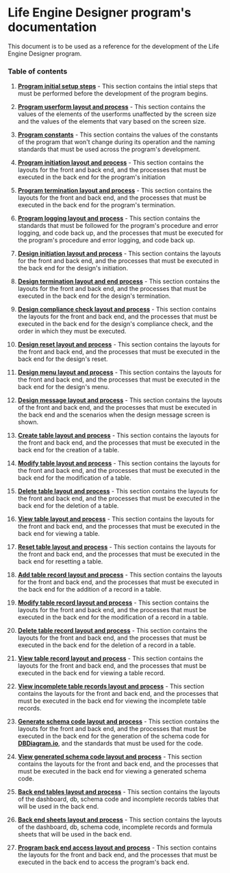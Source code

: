 # Life Engine Designer program's documentation

This document is to be used as a reference for the development of the Life Engine Designer program.

### Table of contents
1. **[Program initial setup steps](initial-steps.md)** - This section contains the intial steps that must be performed before the development of the program begins.

2. **[Program userform layout and process](userform-elements.md)** - This section contains the values of the elements of the userforms unaffected by the screen size and the values of the elements that vary based on the screen size.

3. **[Program constants](constants.md)** - This section contains the values of the constants of the program that won't change during its operation and the naming standards that must be used across the program's development.

4. **[Program initiation layout and process](program-initiation.md)** - This section contains the layouts for the front and back end, and the processes that must be executed in the back end for the program's initiation

5. **[Program termination layout and process](program-termination.md)** - This section contains the layouts for the front and back end, and the processes that must be executed in the back end for the program's termination.

6. **[Program logging layout and process](program-logging.md)** - This section contains the standards that must be followed for the program's procedure and error logging, and code back up, and the processes that must be executed for the program's procedure and error logging, and code back up.

7. **[Design initiation layout and process](design-initiation.md)** - This section contains the layouts for the front and back end, and the processes that must be executed in the back end for the design's initiation.

8. **[Design termination layout and end process](design-termination.md)** - This section contains the layouts for the front and back end, and the processes that must be executed in the back end for the design's termination.

9. **[Design compliance check layout and process](design-compliance-check.md)** - This section contains the layouts for the front and back end, and the processes that must be executed in the back end for the design's compliance check, and the order in which they must be executed.

10. **[Design reset layout and process](design-reset.md)** - This section contains the layouts for the front and back end, and the processes that must be executed in the back end for the design's reset.

11. **[Design menu layout and process](design-menu.md)** - This section contains the layouts for the front and back end, and the processes that must be executed in the back end for the design's menu.

12. **[Design message layout and process](design-message.md)** - This section contains the layouts of the front and back end, and the processes that must be executed in the back end and the scenarios when the design message screen is shown.

13. **[Create table layout and process](create-table.md)** - This section contains the layouts for the front and back end, and the processes that must be executed in the back end for the creation of a table.

14. **[Modify table layout and process](modify-table.md)** - This section contains the layouts for the front and back end, and the processes that must be executed in the back end for the modification of a table.

15. **[Delete table layout and process](delete-table.md)** - This section contains the layouts for the front and back end, and the processes that must be executed in the back end for the deletion of a table.

16. **[View table layout and process](view-table.md)** - This section contains the layouts for the front and back end, and the processes that must be executed in the back end for viewing a table.

17. **[Reset table layout and process](reset-table.md)** - This section contains the layouts for the front and back end, and the processes that must be executed in the back end for resetting a table.

18. **[Add table record layout and process](add-table-record.md)** - This section contains the layouts for the front and back end, and the processes that must be executed in the back end for the addition of a record in a table.

19. **[Modify table record layout and process](modify-table-record.md)** - This section contains the layouts for the front and back end, and the processes that must be executed in the back end for the modification of a record in a table.

20. **[Delete table record layout and process](delete-table-record.md)** - This section contains the layouts for the front and back end, and the processes that must be executed in the back end for the deletion of a record in a table.

21. **[View table record layout and process](view-table-record.md)** - This section contains the layouts for the front and back end, and the processes that must be executed in the back end for viewing a table record.

22. **[View incomplete table records layout and process](view-incomplete-table-records.md)** - This section contains the layouts for the front and back end, and the processes that must be executed in the back end for viewing the incomplete table records.

23. **[Generate schema code layout and process](generate-schema-code.md)** - This section contains the layouts for the front and back end, and the processes that must be executed in the back end for the generation of the schema code for **[DBDiagram.io](https://dbdiagram.io)**, and the standards that must be used for the code.

24. **[View generated schema code layout and process](view-generated-schema-code.md)** - This section contains the layouts for the front and back end, and the processes that must be executed in the back end for viewing a generated schema code.

25. **[Back end tables layout and process](backend-tables.md)** - This section contains the layouts of the dashboard, db, schema code and incomplete records tables that will be used in the back end.

26. **[Back end sheets layout and process](backend-sheets.md)** - This section contains the layouts of the dashboard, db, schema code, incomplete records and formula sheets that will be used in the back end.

27. **[Program back end access layout and process](backend-access.md)** - This section contains the layouts for the  front and back end, and the processes that must be executed in the back end to access the program's back end.